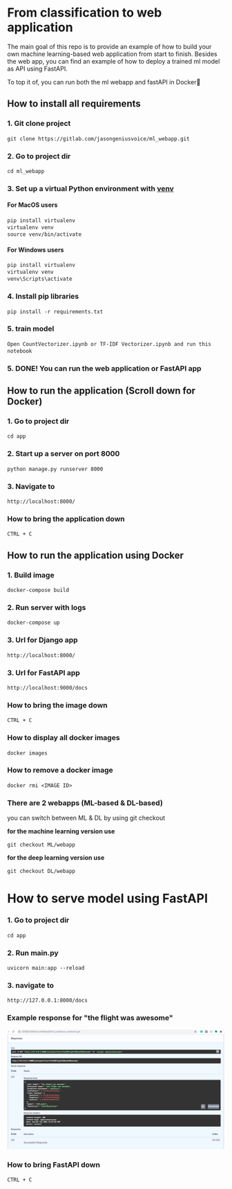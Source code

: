 # From classification to web application

The main goal of this repo is to provide an example of how to build your own machine learning-based web application from start to finish. Besides the web app, you can find an example of how to deploy a trained ml model as API using FastAPI.

To top it of, you can run both the ml webapp and fastAPI in Docker🐋

## How to install all requirements 

### 1. Git clone project

```
git clone https://gitlab.com/jasongeniusvoice/ml_webapp.git
```

### 2. Go to project dir

```
cd ml_webapp
```

### 3. Set up a virtual Python environment with [venv](https://docs.python.org/3/library/venv.html)

#### For MacOS users

```
pip install virtualenv
virtualenv venv
source venv/bin/activate
```

#### For Windows users

```
pip install virtualenv
virtualenv venv
venv\Scripts\activate
```

### 4. Install pip libraries

```
pip install -r requirements.txt
```

### 5. train model

```
Open CountVectorizer.ipynb or TF-IDF Vectorizer.ipynb and run this notebook
```

### 5. DONE! You can run the web application or FastAPI app

## How to run the application (Scroll down for Docker)


### 1. Go to project dir

```
cd app
```

### 2. Start up a server on port 8000

```
python manage.py runserver 8000
```

### 3. Navigate to

```
http://localhost:8000/
```

### How to bring the application down

```
CTRL + C
```

## How to run the application using Docker


### 1. Build image

```
docker-compose build
```

### 2. Run server with logs

```
docker-compose up
```

### 3. Url for Django app

```
http://localhost:8000/
```

### 3. Url for FastAPI app

```
http://localhost:9000/docs
```

### How to bring the image down

```
CTRL + C
```

### How to display all docker images

```
docker images
```
### How to remove a docker image

```
docker rmi <IMAGE ID>
```

### There are 2 webapps (ML-based & DL-based)

you can switch between ML & DL by using git checkout

**for the machine learning version use**
```
git checkout ML/webapp
```

**for the deep learning version use**
```
git checkout DL/webapp
```

# How to serve model using FastAPI

### 1. Go to project dir

```
cd app
```

### 2. Run main.py

```
uvicorn main:app --reload
```

### 3. navigate to

```
http://127.0.0.1:8000/docs
```

### Example response for "the flight was awesome"

![](images/fastapi_response.PNG)

### How to bring FastAPI down

```
CTRL + C
```


